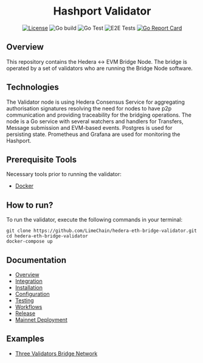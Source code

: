 
<div align="center">

# Hashport Validator


[![License](https://img.shields.io/badge/License-Apache%202.0-blue.svg)](https://opensource.org/licenses/Apache-2.0)
![Go build](https://github.com/LimeChain/hedera-eth-bridge-validator/workflows/Go%20build/badge.svg)
![Go Test](https://github.com/LimeChain/hedera-eth-bridge-validator/workflows/Go%20Test/badge.svg)
![E2E Tests](https://github.com/LimeChain/hedera-eth-bridge-validator/workflows/E2E%20Tests/badge.svg?branch=main)
[![Go Report Card](https://goreportcard.com/badge/github.com/LimeChain/hedera-eth-bridge-validator)](https://goreportcard.com/report/github.com/LimeChain/hedera-eth-bridge-validator)

</div>

## Overview 
This repository contains the Hedera <-> EVM Bridge Node. The bridge is operated by a set of validators who are running the Bridge Node software.

## Technologies
The Validator node is using Hedera Consensus Service for aggregating authorisation signatures resolving the need for nodes to have p2p communication and providing traceability for the bridging operations.
The node is a Go service with several watchers and handlers for Transfers, Message submission and EVM-based events.
Postgres is used for persisting state. Prometheus and Grafana are used for monitoring the Hashport.

## Prerequisite Tools

Necessary tools prior to running the validator:

- [Docker](https://www.docker.com/products/docker-desktop)

## How to run?

To run the validator, execute the following commands in your terminal:

```
git clone https://github.com/LimeChain/hedera-eth-bridge-validator.git
cd hedera-eth-bridge-validator
docker-compose up
```

## Documentation
 - [Overview](docs/overview.md)
 - [Integration](docs/integration.md)
 - [Installation](docs/installation.md)
 - [Configuration](docs/configuration.md)
 - [Testing](docs/testing.md)
 - [Workflows](docs/workflows.md)
 - [Release](docs/release.md)
 - [Mainnet Deployment](docs/mainnet-deployment.md)

## Examples
* [Three Validators Bridge Network](./examples/three-validators/README.md)